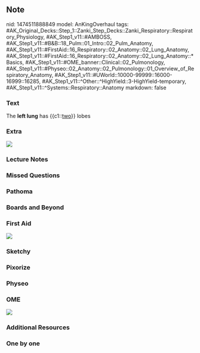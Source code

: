 ## Note
nid: 1474511888849
model: AnKingOverhaul
tags: #AK_Original_Decks::Step_1::Zanki_Step_Decks::Zanki_Respiratory::Respiratory_Physiology, #AK_Step1_v11::#AMBOSS, #AK_Step1_v11::#B&B::18_Pulm::01_Intro::02_Pulm_Anatomy, #AK_Step1_v11::#FirstAid::16_Respiratory::02_Anatomy::02_Lung_Anatomy, #AK_Step1_v11::#FirstAid::16_Respiratory::02_Anatomy::02_Lung_Anatomy::*Basics, #AK_Step1_v11::#OME_banner::Clinical::02_Pulmonology, #AK_Step1_v11::#Physeo::02_Anatomy::02_Pulmonology::01_Overview_of_Respiratory_Anatomy, #AK_Step1_v11::#UWorld::10000-99999::16000-16999::16285, #AK_Step1_v11::^Other::^HighYield::3-HighYield-temporary, #AK_Step1_v11::^Systems::Respiratory::Anatomy
markdown: false

### Text
<div>
  The <b>left lung</b> has {{c1::<u>two</u>}} lobes
</div>

### Extra
<img src="paste-242296285036782.jpg">

### Lecture Notes


### Missed Questions


### Pathoma


### Boards and Beyond


### First Aid
<img src="tmp6W3dQj.png">

### Sketchy


### Pixorize


### Physeo


### OME
<div class="ome-widget">
  <a href=
  "https://onlinemeded.org/spa/pulmonology?ref=anki"><img src=
  "_OME_AnkiFlashcards_Topic_1.png"></a>
</div>

### Additional Resources


### One by one

